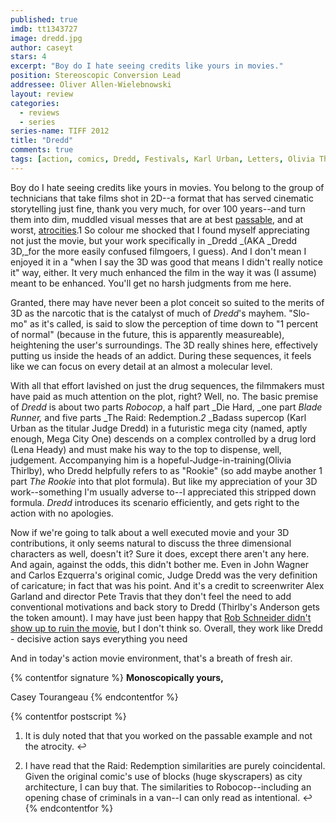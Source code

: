 ```yaml
---
published: true
imdb: tt1343727
image: dredd.jpg
author: caseyt
stars: 4
excerpt: "Boy do I hate seeing credits like yours in movies."
position: Stereoscopic Conversion Lead
addressee: Oliver Allen-Wielebnowski
layout: review
categories:
  - reviews
  - series
series-name: TIFF 2012
title: "Dredd"
comments: true
tags: [action, comics, Dredd, Festivals, Karl Urban, Letters, Olivia Thirlby]
---
```

Boy do I hate seeing credits like yours in movies. You belong to the group of technicians that take films shot in 2D--a format that has served cinematic storytelling just fine, thank you very much, for over 100 years--and turn them into dim, muddled visual messes that are at best [passable][1], and at worst, [atrocities][2].1 So colour me shocked that I found myself appreciating not just the movie, but your  work specifically in _Dredd _(AKA _Dredd 3D,_for the more easily confused filmgoers, I guess). And I don't mean I enjoyed it in a "when I say the 3D was good that means I didn't really notice it" way, either. It very much enhanced the film in the way it was (I assume) meant to be enhanced. You'll get no harsh judgments from me here.

   [1]: http://www.imdb.com/title/tt0926084/
   [2]: http://www.imdb.com/title/tt0938283/

Granted, there may have never been a plot conceit so suited to the merits of 3D as the narcotic that is the catalyst of much of _Dredd_'s mayhem. "Slo-mo" as it's called, is said to slow the perception of time down to "1 percent of normal" (because in the future, this is apparently measureable), heightening the user's surroundings. The 3D really shines here, effectively putting us inside the heads of an addict. During these sequences, it feels like we can focus on every detail at an almost a molecular level.

With all that effort lavished on just the drug sequences, the filmmakers must have paid as much attention on the plot, right? Well, no. The basic premise of  _Dredd_ is about two parts _Robocop_, a half part _Die Hard, _one part _Blade Runner,_ and five  parts _The Raid: Redemption._2_ _Badass supercop (Karl Urban as the titular Judge Dredd) in a futuristic mega city (named, aptly enough, Mega City One) descends on a complex controlled by a drug lord (Lena Heady) and must make his way to the top to dispense, well, judgement. Accompanying him is a hopeful-Judge-in-training(Olivia Thirlby), who Dredd helpfully refers to as "Rookie" (so add maybe another 1 part _The Rookie_ into that plot formula). But like my appreciation of your 3D work--something I'm usually adverse to--I appreciated this stripped down formula. _Dredd_ introduces its scenario efficiently, and gets right to the action with no apologies.

Now if we're going to talk about a well executed movie and your 3D contributions, it only seems natural to discuss the three dimensional characters as well, doesn't it? Sure it does, except there aren't any here. And again, against the odds, this didn't bother me. Even in John Wagner and Carlos Ezquerra's original comic, Judge Dredd was the very definition of caricature; in fact that was his point. And it's a credit to screenwriter Alex Garland and director Pete Travis that they don't feel the need to add conventional motivations and back story to Dredd (Thirlby's Anderson gets the token amount). I may have just been happy that [Rob Schneider didn't show up to ruin the movie][3], but I don't think so. Overall, they work like Dredd - decisive action says everything you need

   [3]: http://www.youtube.com/watch?v=ucZT8EepU50

And in today's action movie environment, that's a breath of fresh air.

{% contentfor signature %}
**Monoscopically yours,**

Casey Tourangeau
{% endcontentfor %}

{% contentfor postscript %}
  1. It is duly noted that that you worked on the passable example and not the atrocity. ↩
  

  2. I have read that the Raid: Redemption similarities are purely coincidental. Given the original comic's use of blocks (huge skyscrapers) as city architecture, I can buy that. The similarities to Robocop--including an opening chase of criminals in a van--I can only read as intentional.  ↩
{% endcontentfor %}
